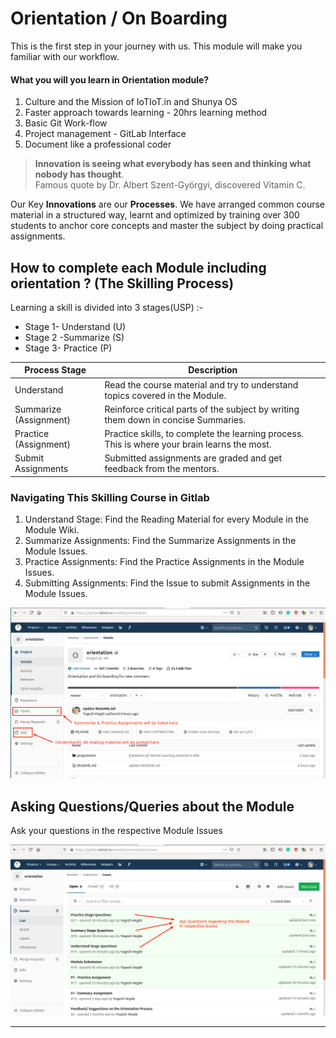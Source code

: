 # Orientation / On Boarding

This is the first step in your journey with us. This module will make you familiar with our workflow.

#### What you will you learn in Orientation module?
1. Culture and the Mission of IoTIoT.in and Shunya OS
1. Faster approach towards learning - 20hrs learning method 
1. Basic Git Work-flow
1. Project management - GitLab Interface
1. Document like a professional coder


> **Innovation is seeing what everybody has seen and thinking what nobody has thought**.  
Famous quote by Dr. Albert Szent-Györgyi, discovered Vitamin C.

Our Key **Innovations** are our **Processes**. We have arranged common course material in a structured way, learnt and optimized by training over 300 students to anchor core concepts and master the subject by doing practical assignments.


## How to complete each Module including orientation ? (The Skilling Process)
Learning a skill  is divided into  3 stages(USP) :-
- Stage 1- Understand (U)
- Stage 2 -Summarize (S)
- Stage 3- Practice (P) 



| Process Stage | Description | 
|---------------|-----------|
| Understand    | Read the course material and try to understand topics covered in the Module.           |
| Summarize (Assignment)     | Reinforce critical parts of the subject by writing them down in concise Summaries. |
| Practice  (Assignment)    | Practice skills, to complete the learning process. This is where your brain learns the most.     |
| Submit Assignments  | Submitted assignments are graded and get feedback from the mentors. |

### Navigating This Skilling Course in Gitlab 

1. Understand Stage: Find the Reading Material for every Module in the Module Wiki.
2. Summarize Assignments: Find the Summarize Assignments in the Module Issues.
3. Practice Assignments: Find the Practice Assignments in the Module Issues. 
4. Submitting Assignments: Find the Issue to submit Assignments in the Module Issues.

![Gitlab pointers](/extras/01.png)


## Asking Questions/Queries about the Module
Ask your questions in the respective Module Issues

![Gitlab pointers](/extras/03.png)

------------------------------------------------

